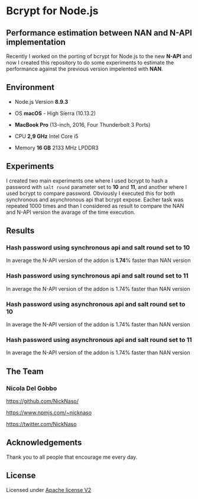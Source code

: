 # Bcrypt for Node.js

## Performance estimation between NAN and N-API implementation

Recently I worked on the porting of bcrypt for Node.js to the new **N-API** and 
now I created this repository to do some experiments to estimate the performance
against the previous version impelented with **NAN**.

## Environment

- Node.js Version **8.9.3**

- OS **macOS** - High Sierra (10.13.2)

- **MacBook Pro** (13-inch, 2016, Four Thunderbolt 3 Ports)

- CPU **2,9 GHz** Intel Core i5

- Memory **16 GB** 2133 MHz LPDDR3

## Experiments

I created two main experiments one where I used bcrypt to hash a password with 
```salt round``` parameter set to **10** and **11**, and another where I used 
bcrypt to compare password. Obviously I executed this for both synchronous and 
asynchronous api that bcrypt expose. Eacher task was repeated 1000 times and than
I considered as result to compare the NAN and N-API version the avarage of the 
time execution.  

## Results

### Hash password **using synchronous** api and **salt round** set to **10** 

In average the N-API version of the addon is **1.74**% faster than NAN version

### Hash password **using synchronous** api and **salt round** set to **11** 

In average the N-API version of the addon is 1.74% faster than NAN version

### Hash password **using asynchronous** api and **salt round** set to **10** 

In average the N-API version of the addon is 1.74% faster than NAN version

### Hash password **using asynchronous** api and **salt round** set to **11** 

In average the N-API version of the addon is 1.74% faster than NAN version

## The Team

### Nicola Del Gobbo

<https://github.com/NickNaso/>

<https://www.npmjs.com/~nicknaso>

<https://twitter.com/NickNaso>

## Acknowledgements

Thank you to all people that encourage me every day.

## License

Licensed under [Apache license V2](./LICENSE)